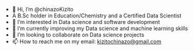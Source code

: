 - 👋 Hi, I’m @chinazoKizito
- A B.Sc holder in Education/Chemistry and a Certified Data Scientist
- 👀 I’m interested in Data science and software development
- 🌱 I’m currently improving my Data science and machine learning skills
- 💞️ I’m looking to collaborate on Data science projects
- 📫 How to reach me on my email: kizitochinazo@gmail.com
<!---
chinazoKizito/chinazoKizito is a ✨ special ✨ repository because its `README.md` (this file) appears on your GitHub profile.
You can click the Preview link to take a look at your changes.
--->

